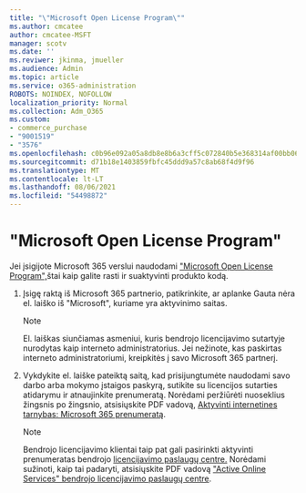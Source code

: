 ```yaml
---
title: "\"Microsoft Open License Program\""
ms.author: cmcatee
author: cmcatee-MSFT
manager: scotv
ms.date: ''
ms.reviwer: jkinma, jmueller
ms.audience: Admin
ms.topic: article
ms.service: o365-administration
ROBOTS: NOINDEX, NOFOLLOW
localization_priority: Normal
ms.collection: Adm_O365
ms.custom:
- commerce_purchase
- "9001519"
- "3576"
ms.openlocfilehash: c0b96e092a05a8db8e8b6a3cff5c072840b5e368314af00bb065e03149df6b60
ms.sourcegitcommit: d71b18e1403859fbfc45ddd9a57c8ab68f4d9f96
ms.translationtype: MT
ms.contentlocale: lt-LT
ms.lasthandoff: 08/06/2021
ms.locfileid: "54498872"
---
```

# <a name="microsoft-open-license-program"></a>"Microsoft Open License Program"

Jei įsigijote Microsoft 365 verslui naudodami ["Microsoft Open License Program",](https://go.microsoft.com/fwlink/p/?LinkID=613298)štai kaip galite rasti ir suaktyvinti produkto kodą.

1. Įsigę raktą iš Microsoft 365 partnerio, patikrinkite, ar aplanke Gauta nėra el. laiško iš "Microsoft", kuriame yra aktyvinimo saitas.

    > [!NOTE]
    > El. laiškas siunčiamas asmeniui, kuris bendrojo licencijavimo sutartyje nurodytas kaip interneto administratorius. Jei nežinote, kas paskirtas interneto administratoriumi, kreipkitės į savo Microsoft 365 partnerį.
1. Vykdykite el. laiške pateiktą saitą, kad prisijungtumėte naudodami savo darbo arba mokymo įstaigos paskyrą, sutikite su licencijos sutarties atidarymu ir atnaujinkite prenumeratą. Norėdami peržiūrėti nuoseklius žingsnis po žingsnio, atsisiųskite PDF vadovą, [Aktyvinti internetines tarnybas: Microsoft 365 prenumeratą](https://go.microsoft.com/fwlink/p/?LinkId=618100).

    > [!NOTE]
    > Bendrojo licencijavimo klientai taip pat gali pasirinkti aktyvinti prenumeratas bendrojo [licencijavimo paslaugų centre.](https://go.microsoft.com/fwlink/p/?LinkID=282016) Norėdami sužinoti, kaip tai padaryti, atsisiųskite PDF vadovą ["Active Online Services" bendrojo licencijavimo paslaugų centre](https://go.microsoft.com/fwlink/p/?LinkId=618096).